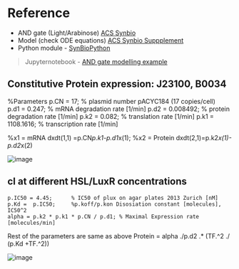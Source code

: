 # Reference
* AND gate (Light/Arabinose) [ACS Synbio](https://pubs.acs.org/doi/10.1021/acssynbio.8b00280)
* Model (check ODE equations) [ACS Synbio Suppplement](https://pubs.acs.org/doi/suppl/10.1021/acssynbio.8b00280/suppl_file/sb8b00280_si_001.pdf)
* Python module - [SynBioPython](https://github.com/Global-Biofoundries-Alliance/SynBioPython)
> Jupyternotebook - [AND gate modelling example](https://github.com/Global-Biofoundries-Alliance/SynBioPython/blob/master/examples/genbabel.ipynb)


## Constitutive Protein expression: J23100, B0034 
%Parameters
    p.CN = 17;        % plasmid number  pACYC184 (17 copies/cell)  
    p.d1 = 0.247;  % mRNA degradation rate  [1/min]
    p.d2 = 0.008492;      % protein degradation rate [1/min]
    p.k2 = 0.082;      %  translation rate  [1/min] 
    p.k1 = 1108.1616;      %  transcription rate [1/min]
    
%x1 = mRNA
dxdt(1,1) =p.CN*p.k1-p.d1*x(1);
%x2 = Protein
dxdt(2,1)=p.k2*x(1)-p.d2*x(2)

![image](https://user-images.githubusercontent.com/87188354/134359194-2146e708-b212-48ba-97ef-8a4148aa181f.png)

## cI at different HSL/LuxR concentrations
    p.IC50 = 4.45;      % IC50 of plux on agar plates 2013 Zurich [nM]
    p.Kd =  p.IC50;     %p.koff/p.kon Disosiation constant [molecules], IC50^2
    alpha = p.k2 * p.k1 * p.CN / p.d1; % Maximal Expression rate [molecules/min]
    
Rest of the parameters are same as above
Protein  = alpha ./p.d2 .* (TF.^2 ./ (p.Kd +TF.^2))

![image](https://user-images.githubusercontent.com/87188354/134527931-3da1d566-b31f-44af-9259-cf3d084975a1.png)
